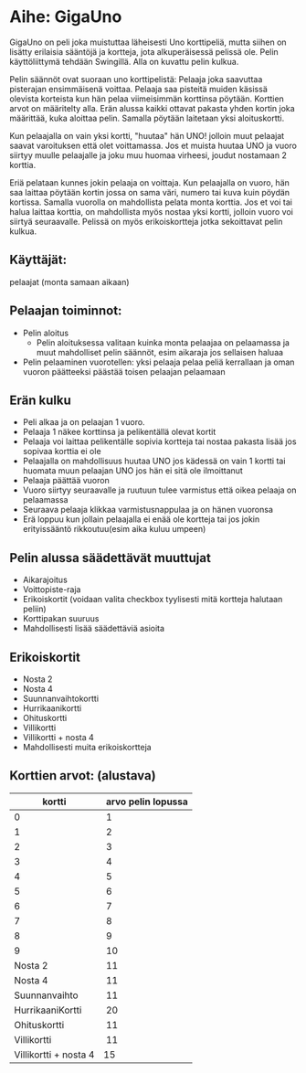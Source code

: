 # Aihe: GigaUno

GigaUno on peli joka muistuttaa läheisesti Uno korttipeliä, mutta siihen on lisätty erilaisia sääntöjä ja kortteja, jota alkuperäisessä pelissä ole. Pelin käyttöliittymä tehdään Swingillä. Alla on kuvattu pelin kulkua. 

Pelin säännöt ovat suoraan uno korttipelistä: Pelaaja joka saavuttaa pisterajan ensimmäisenä voittaa. Pelaaja saa pisteitä muiden käsissä olevista korteista kun hän pelaa viimeisimmän korttinsa pöytään. Korttien arvot on määritelty alla. Erän alussa kaikki ottavat pakasta yhden kortin joka määrittää, kuka aloittaa pelin. Samalla pöytään laitetaan yksi aloituskortti. 

Kun pelaajalla on vain yksi kortti, "huutaa" hän UNO! jolloin muut pelaajat saavat varoituksen että olet voittamassa. Jos et muista huutaa UNO ja vuoro siirtyy muulle pelaajalle ja joku muu huomaa virheesi, joudut nostamaan 2 korttia. 

Eriä pelataan kunnes jokin pelaaja on voittaja. Kun pelaajalla on vuoro, hän saa laittaa pöytään kortin jossa on sama väri, numero tai kuva kuin pöydän kortissa. Samalla vuorolla on mahdollista pelata monta korttia. Jos et voi tai halua laittaa korttia, on mahdollista myös nostaa yksi kortti, jolloin vuoro voi siirtyä seuraavalle. Pelissä on myös erikoiskortteja jotka sekoittavat pelin kulkua.

## Käyttäjät:
pelaajat (monta samaan aikaan)

## Pelaajan toiminnot:

- Pelin aloitus
	- Pelin aloituksessa valitaan kuinka monta pelaajaa on pelaamassa ja muut mahdolliset pelin säännöt, esim aikaraja jos sellaisen haluaa
- Pelin pelaaminen vuorotellen: yksi pelaaja pelaa peliä kerrallaan ja oman vuoron päätteeksi päästää toisen pelaajan pelaamaan 

## Erän kulku

- Peli alkaa ja on pelaajan 1 vuoro.
- Pelaaja 1 näkee korttinsa ja pelikentällä olevat kortit
- Pelaaja voi laittaa pelikentälle sopivia kortteja tai nostaa pakasta lisää jos sopivaa korttia ei ole
- Pelaajalla on mahdollisuus huutaa UNO jos kädessä on vain 1 kortti tai huomata muun pelaajan UNO jos hän ei sitä ole ilmoittanut
- Pelaaja päättää vuoron
- Vuoro siirtyy seuraavalle ja ruutuun tulee varmistus että oikea pelaaja on pelaamassa
- Seuraava pelaaja klikkaa varmistusnappulaa ja on hänen vuoronsa
- Erä loppuu kun jollain pelaajalla ei enää ole kortteja tai jos jokin erityissääntö rikkoutuu(esim aika kuluu umpeen)

## Pelin alussa säädettävät muuttujat

- Aikarajoitus
- Voittopiste-raja
- Erikoiskortit (voidaan valita checkbox tyylisesti mitä kortteja halutaan peliin)
- Korttipakan suuruus
- Mahdollisesti lisää säädettäviä asioita

## Erikoiskortit

- Nosta 2 
- Nosta 4
- Suunnanvaihtokortti
- Hurrikaanikortti
- Ohituskortti
- Villikortti
- Villikortti + nosta 4 
- Mahdollisesti muita erikoiskortteja

## Korttien arvot: (alustava)

kortti | arvo pelin lopussa
-------------------- | ------
0 | 1
1 | 2
2 | 3
3 | 4
4 | 5
5 | 6
6 | 7
7 | 8
8 | 9
9 | 10
Nosta 2 | 11
Nosta 4 | 11
Suunnanvaihto | 11
HurrikaaniKortti | 20
Ohituskortti | 11
Villikortti | 11
Villikortti + nosta 4 | 15



